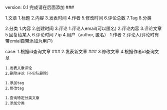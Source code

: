 version: 0.1
完成请在后面添加 ###

1.文章
    1.标题
    2.内容
    3.发表时间
    4.作者
    5.修改时间
    6.评论总数
    7.Tag
    8.分类

2.分类
    1.内容
    2.创建时间
3.评论
    1.评论人email(可以匿名)
    2.评论内容
    3.评论文章
    5.回复给某人
    6.评论时间
    7.ip
4.用户（author, 匿名）
    1.作者
    2.评论人(评论时有带emial自带添加为用户)

case:
    1.根据id查询文章            ###
    2.发表新文章                ###
    3.修改文章
    4.根据作者id查询文章

    1.发表文章评论
    2.删除评论（不实际删除）
    
    1.添加tag
    2.修改tag

    1.查询特定分类文章
    2.添加分类

